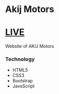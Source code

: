 # Akij Motors

# [LIVE](https://shararnur.github.io/akij-motors/)

Website of AKIJ Motors

### Technology
- HTML5
- CSS3
- Bootstrap
- JavsScript
